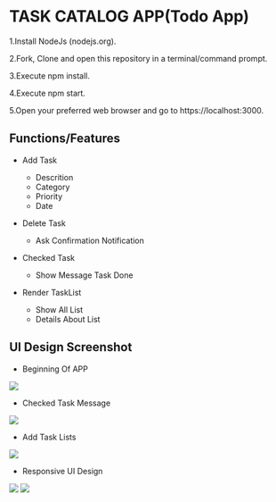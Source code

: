 # TASK CATALOG APP(Todo App)

1.Install NodeJs (nodejs.org).

2.Fork, Clone and open this repository in a terminal/command prompt.

3.Execute npm install.

4.Execute npm start.

5.Open your preferred web browser and go to https://localhost:3000.

## Functions/Features
   - Add Task
      - Descrition
      - Category
      - Priority
      - Date
   
   - Delete Task
      - Ask Confirmation Notification

   - Checked Task
       - Show Message Task Done

   - Render TaskList
       - Show All List 
       - Details About List
      
## UI Design Screenshot
  *  Beginning Of APP
<img src="ui-git-desk-form-lag.PNG">
  
  *  Checked Task Message
<img src="ui-git-desk-checked-1.PNG">
  
  *  Add Task Lists
<img src="ui-git-desk-lag.PNG">

  *  Responsive UI Design
<img src="ui-git-pad-2-lag.PNG">

<img src="../ui-git-pad-2-lag.PNG">